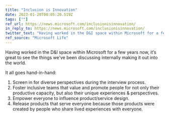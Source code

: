 ```yaml
---
title: "Inclusion is Innovation"
date: 2023-01-20T00:05:20.519Z
tags: [""]
ref_url: https://news.microsoft.com/inclusionisinnovation/
in_reply_to: https://news.microsoft.com/inclusionisinnovation/
twitter_text: "Having worked in the D&I space within Microsoft for a few years now, it’s great to see the things we’ve been discussing internally making it out into the world. #InclusionIsInnovation"
ref_source: "Microsoft Life"
---
```


Having worked in the D&I space within Microsoft for a few years now, it’s great to see the things we’ve been discussing internally making it out into the world.

It all goes hand-in-hand:

1. Screen in for diverse perspectives during the interview process.
2. Foster inclusive teams that value and promote people for not only their productive capacity, but also their unique experiences & perspectives.
3. Empower everyone to influence product/service design.
4. Release products that serve everyone because those products were created by people who share lived experiences with everyone.
